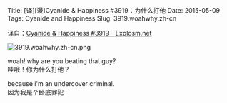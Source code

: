 Title: [译][漫]Cyanide & Happiness #3919：为什么打他
Date: 2015-05-09
Tags: Cyanide and Happiness
Slug: 3919.woahwhy.zh-cn

译自：[Cyanide & Happiness #3919 - Explosm.net](http://explosm.net/comics/3919/)


![3919.woahwhy.zh-cn.png](/static/images/comics/3919.woahwhy.zh-cn.png)




woah! why are you beating that guy?     
哇哦！你为什么打他？


because i'm an undercover criminal.         
因为我是个卧底罪犯